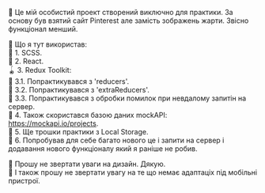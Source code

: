 🐼 Це мій особистий проект створений виключно для практики. За основу був взятий сайт Pinterest але замість зображень жарти. Звісно функціонал менший. <br/>

👀 Що я тут використав: <br/>
🦞 1. SCSS. <br/>
🍇 2. React. <br/>
🪀 3. Redux Toolkit: <br/>
  🥊 3.1. Попрактикувався з 'reducers'. <br/>
  🥒 3.2. Попрактикувався з 'extraReducers'. <br/>
  🧃 3.3. Попрактикувався з обробки помилок при невдалому запитін на сервер. <br/>
🚗 4. Також скористався базою даних mockAPI: https://mockapi.io/projects. <br/>
📀 5. Ще трошки практики з Local Storage. <br/>
🖤 6. Попробував для себе багато нового це і запити на сервер і додавання нового функціоналу який я раніше не робив. <br/>

🧵 Прошу не звертати уваги на дизайн. Дякую. <br/>
🐪 І також прошу не звертати увагу на те що немає адаптаціх під мобільні пристрої. <br/>
